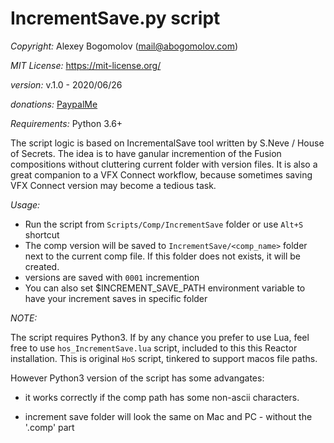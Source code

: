 # IncrementSave.py script

_Copyright:_ Alexey Bogomolov (mail@abogomolov.com)

_MIT License:_ https://mit-license.org/

_version:_ v.1.0 - 2020/06/26

_donations:_ [PaypalMe](https://paypal.me/aabogomolov/10usd)

_Requirements:_ Python 3.6+

The script logic is based on IncrementalSave tool written by S.Neve / House of Secrets. The idea is to have ganular incremention of the Fusion compositions without cluttering current folder with version files. It is also a great companion to a VFX Connect workflow, because sometimes saving VFX Connect version may become a tedious task.

_Usage:_

* Run the script from `Scripts/Comp/IncrementSave` folder or use `Alt+S` shortcut
* The comp version will be saved to  `IncrementSave/<comp_name>` folder next to the current comp file. If this folder does not exists, it will be created.
* versions are saved with `0001` incremention
* You can also set $INCREMENT_SAVE_PATH environment variable to have your increment saves in specific folder


_NOTE:_

The script requires Python3. If by any chance you prefer to use Lua, feel free to use `hos_IncrementSave.lua` script, included to this this Reactor installation. This is original `HoS` script, tinkered to support macos file paths. 

However Python3 version of the script has some advangates: 

* it works correctly if the comp path has some non-ascii characters.

* increment save folder will look the same on Mac and PC - without the '.comp' part



